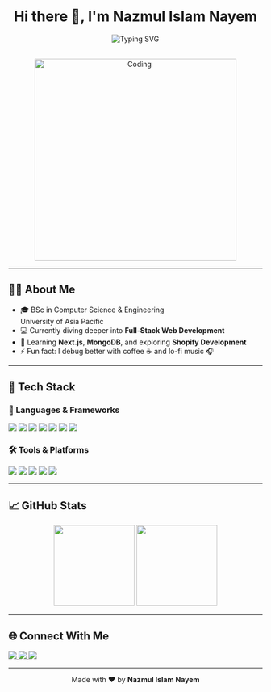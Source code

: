 <!-- GitHub Profile README for Nazmul Islam Nayem -->

<h1 align="center">Hi there 👋, I'm Nazmul Islam Nayem</h1>

<p align="center">
  <img src="https://readme-typing-svg.herokuapp.com?font=Fira+Code&weight=600&size=24&pause=1000&center=true&vCenter=true&width=500&lines=Passionate+Coder;Web+Developer+%7C+React+Frontend;MongoDB+Explorer+%7C+Full-Stack+Learner;Let's+Build+Cool+Stuff+Together!🚀" alt="Typing SVG" />
</p>

<br />

<div align="center">
  <img alt="Coding" width="400" src="https://user-images.githubusercontent.com/55389276/140866485-8fb1c876-9a8f-4d6a-98dc-08c4981eaf70.gif" />
</div>

---

## 🙋‍♂️ About Me

- 🎓 BSc in Computer Science & Engineering  
  University of Asia Pacific  
- 💻 Currently diving deeper into **Full-Stack Web Development**
- 🌱 Learning **Next.js**, **MongoDB**, and exploring **Shopify Development**
- ⚡ Fun fact: I debug better with coffee ☕ and lo-fi music 🎧

---

## 🚀 Tech Stack

### 🧠 Languages & Frameworks
<p align="left">
  <img src="https://img.shields.io/badge/HTML5-E34F26?style=for-the-badge&logo=html5&logoColor=white" />
  <img src="https://img.shields.io/badge/CSS3-1572B6?style=for-the-badge&logo=css3&logoColor=white" />
  <img src="https://img.shields.io/badge/JavaScript-F0DB4F?style=for-the-badge&logo=javascript&logoColor=black" />
  <img src="https://img.shields.io/badge/React-20232A?style=for-the-badge&logo=react&logoColor=61DAFB" />
  <img src="https://img.shields.io/badge/Python-3776AB?style=for-the-badge&logo=python&logoColor=white" />
  <img src="https://img.shields.io/badge/MongoDB-4EA94B?style=for-the-badge&logo=mongodb&logoColor=white" />
  <img src="https://img.shields.io/badge/Shopify-96BF48?style=for-the-badge&logo=shopify&logoColor=white" />
</p>

### 🛠️ Tools & Platforms
<p align="left">
  <img src="https://img.shields.io/badge/VS%20Code-007ACC?style=for-the-badge&logo=visual-studio-code&logoColor=white" />
  <img src="https://img.shields.io/badge/Figma-F24E1E?style=for-the-badge&logo=figma&logoColor=white" />
  <img src="https://img.shields.io/badge/Git-F05032?style=for-the-badge&logo=git&logoColor=white" />
  <img src="https://img.shields.io/badge/GitHub-181717?style=for-the-badge&logo=github&logoColor=white" />
  <img src="https://img.shields.io/badge/XAMPP-FB7A24?style=for-the-badge&logo=xampp&logoColor=white" />
</p>

---

## 📈 GitHub Stats

<p align="center">
  <img src="https://github-readme-stats.vercel.app/api?username=Nazmul246&show_icons=true&theme=radical" height="160"/>
  <img src="https://github-readme-stats.vercel.app/api/top-langs/?username=Nazmul246&layout=compact&theme=radical" height="160"/>
</p>

---

## 🌐 Connect With Me

<p align="left">
  <a href="https://github.com/Nazmul246" target="_blank">
    <img src="https://img.shields.io/badge/GitHub-%2312100E.svg?style=for-the-badge&logo=github&logoColor=white" />
  </a>
  <a href="https://www.linkedin.com/in/nazmul-islam-nayem-379424213/" target="_blank">
    <img src="https://img.shields.io/badge/LinkedIn-%230A66C2.svg?style=for-the-badge&logo=linkedin&logoColor=white" />
  </a>
  <a href="https://www.facebook.com/nazmulislam4581" target="_blank">
    <img src="https://img.shields.io/badge/Facebook-%231877F2.svg?style=for-the-badge&logo=facebook&logoColor=white" />
  </a>
</p>

---

<p align="center">
  Made with ❤️ by <strong>Nazmul Islam Nayem</strong>
</p>
